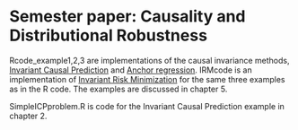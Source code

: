 ﻿# Semester paper: Causality and Distributional Robustness
 
 Rcode_example1,2,3 are implementations of the causal invariance methods, [Invariant Causal Prediction](https://arxiv.org/abs/1501.01332) and [Anchor regression](https://arxiv.org/abs/1801.06229). IRMcode is an implementation of [Invariant Risk Minimization](https://arxiv.org/abs/1907.02893) for the same three examples as in the R code. The examples are discussed in chapter 5.
 
 SimpleICPproblem.R is code for the Invariant Causal Prediction example in chapter 2.
